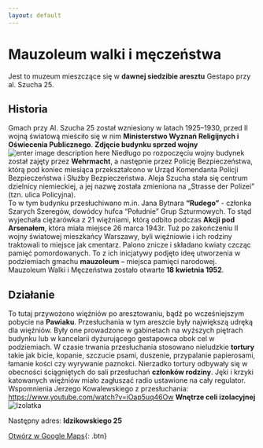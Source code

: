 ```yaml
---
layout: default
---
```

# Mauzoleum walki i męczeństwa
Jest to muzeum mieszczące się w **dawnej siedzibie aresztu** Gestapo przy al. Szucha 25.
## Historia
Gmach przy Al. Szucha 25 został wzniesiony w latach 1925–1930, przed II wojną światową mieściło się w nim **Ministerstwo Wyznań Religijnych i Oświecenia Publicznego**.
**Zdjęcie budynku sprzed wojny**
![enter image description here](https://upload.wikimedia.org/wikipedia/commons/9/97/Gmach_Ministerstwa_Wyzna%C5%84_Religijnych_i_O%C5%9Bwiecenia_Publicznego_al._Szucha_25_przed_1939.jpg)
Niedługo po rozpoczęciu wojny budynek został zajęty przez **Wehrmacht**, a następnie przez Policję Bezpieczeństwa, którą pod koniec miesiąca przekształcono w Urząd Komendanta Policji Bezpieczeństwa i Służby Bezpieczeństwa. Aleja Szucha stała się centrum dzielnicy niemieckiej, a jej nazwę została zmieniona na „Strasse der Polizei” (tzn. ulica Policyjna).  
To w tym budynku przesłuchiwano m.in. Jana Bytnara **“Rudego”** - członka Szarych Szeregów, dowódcy hufca “Południe” Grup Szturmowych. To stąd wyjechała ciężarówka z 21 więźniami, którą odbito podczas **Akcji pod Arsenałem**, która miała miejsce 26 marca 1943r.
Tuż po zakończeniu II wojny światowej mieszkańcy Warszawy, byli więźniowie i ich rodziny traktowali to miejsce jak cmentarz. Palono znicze i składano kwiaty czcząc pamięć pomordowanych. To z ich inicjatywy podjęto ideę utworzenia w podziemiach gmachu **mauzoleum** – miejsca pamięci narodowej.
Mauzoleum Walki i Męczeństwa zostało otwarte **18 kwietnia 1952**.
## Działanie
To tutaj przywożono więźniów po aresztowaniu, bądź po wcześniejszym pobycie na **Pawiaku**.
Przesłuchania w tym areszcie były największą udręką dla więźniów. Były one prowadzone w gabinetach na wyższych piętrach budynku lub w kancelarii dyżurującego gestapowca obok cel w podziemiach. W czasie trwania przesłuchania stosowano nieludzkie **tortury** takie jak bicie, kopanie, szczucie psami, duszenie, przypalanie papierosami, łamanie kości czy wyrywanie paznokci. Nierzadko tortury odbywały się w obecności ściągniętych do sali przesłuchań **członków rodziny**. Jęki i krzyki katowanych więźniów miało zagłuszać radio ustawione na cały regulator.
Wspomnienia Jerzego Kowalewskiego z przesłuchania: https://www.youtube.com/watch?v=iOap5uq46Ow
**Wnętrze celi izolacyjnej**
![Izolatka](https://upload.wikimedia.org/wikipedia/commons/3/30/Mauzoleum_Walki_i_M%C4%99cze%C5%84stwa_al._Szucha_11.JPG)




Następny adres: **Idzikowskiego 25**


[Otwórz w Google Maps](https://www.google.com/maps/dir//Idzikowskiego+25,+02-704+Warszawa/@52.1861647,21.0231973,16z/data=!3m1!4b1!4m9!4m8!1m0!1m5!1m1!1s0x471932cdbe38d01b:0x73336870d6c2fb56!2m2!1d21.0275747!2d52.1861648!3e3){: .btn}


